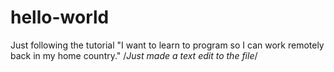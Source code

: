 # hello-world
Just following the tutorial
"I  want to learn to program so I can work remotely back in my home country."
/*Just made a text edit to the file*/
